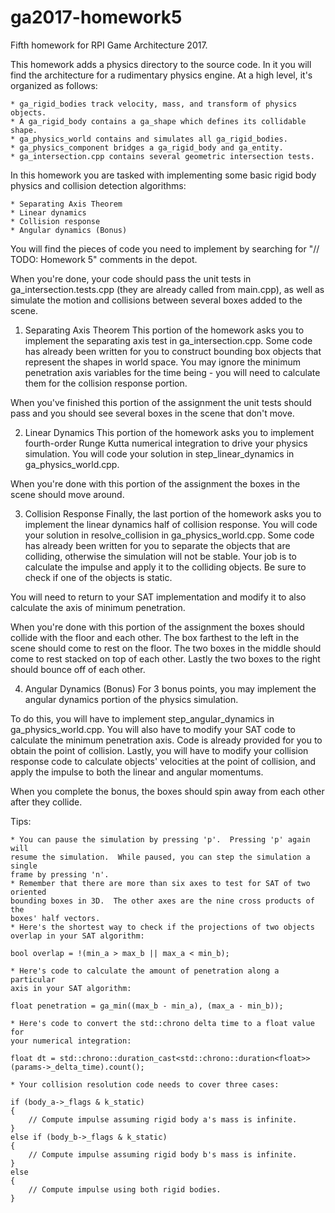 # ga2017-homework5
Fifth homework for RPI Game Architecture 2017.

This homework adds a physics directory to the source code.  In it you will find
the architecture for a rudimentary physics engine.  At a high level, it's
organized as follows:

	* ga_rigid_bodies track velocity, mass, and transform of physics objects.
	* A ga_rigid_body contains a ga_shape which defines its collidable shape.
	* ga_physics_world contains and simulates all ga_rigid_bodies.
	* ga_physics_component bridges a ga_rigid_body and ga_entity.
	* ga_intersection.cpp contains several geometric intersection tests.

In this homework you are tasked with implementing some basic rigid body physics
and collision detection algorithms:

	* Separating Axis Theorem
	* Linear dynamics
	* Collision response
	* Angular dynamics (Bonus)
	
You will find the pieces of code you need to implement by searching for
"// TODO: Homework 5" comments in the depot.

When you're done, your code should pass the unit tests in
ga_intersection.tests.cpp (they are already called from main.cpp), as well as
simulate the motion and collisions between several boxes added to the scene.

1. Separating Axis Theorem
This portion of the homework asks you to implement the separating axis test in
ga_intersection.cpp.  Some code has already been written for you to construct
bounding box objects that represent the shapes in world space.  You may ignore
the minimum penetration axis variables for the time being - you will need to
calculate them for the collision response portion.

When you've finished this portion of the assignment the unit tests should pass
and you should see several boxes in the scene that don't move.

2. Linear Dynamics
This portion of the homework asks you to implement fourth-order Runge Kutta
numerical integration to drive your physics simulation.  You will code your
solution in step_linear_dynamics in ga_physics_world.cpp.

When you're done with this portion of the assignment the boxes in the scene
should move around.

3. Collision Response
Finally, the last portion of the homework asks you to implement the linear
dynamics half of collision response.  You will code your solution in
resolve_collision in ga_physics_world.cpp.  Some code has already been written
for you to separate the objects that are colliding, otherwise the simulation
will not be stable.  Your job is to calculate the impulse and apply it to the
colliding objects.  Be sure to check if one of the objects is static.

You will need to return to your SAT implementation and modify it to also
calculate the axis of minimum penetration.

When you're done with this portion of the assignment the boxes should collide
with the floor and each other.  The box farthest to the left in the scene should
come to rest on the floor.  The two boxes in the middle should come to rest
stacked on top of each other.  Lastly the two boxes to the right should bounce
off of each other.

4. Angular Dynamics (Bonus)
For 3 bonus points, you may implement the angular dynamics portion of the
physics simulation.

To do this, you will have to implement step_angular_dynamics in
ga_physics_world.cpp.  You will also have to modify your SAT code to calculate
the minimum penetration axis.  Code is already provided for you to obtain the
point of collision.  Lastly, you will have to modify your collision response
code to calculate objects' velocities at the point of collision, and apply the
impulse to both the linear and angular momentums.

When you complete the bonus, the boxes should spin away from each other after
they collide.

Tips:

	* You can pause the simulation by pressing 'p'.  Pressing 'p' again will
	resume the simulation.  While paused, you can step the simulation a single
	frame by pressing 'n'.
	* Remember that there are more than six axes to test for SAT of two oriented
	bounding boxes in 3D.  The other axes are the nine cross products of the
	boxes' half vectors.
	* Here's the shortest way to check if the projections of two objects
	overlap in your SAT algorithm:
	
	bool overlap = !(min_a > max_b || max_a < min_b);
		
	* Here's code to calculate the amount of penetration along a particular
	axis in your SAT algorithm:
	
	float penetration = ga_min((max_b - min_a), (max_a - min_b));
	
	* Here's code to convert the std::chrono delta time to a float value for
	your numerical integration:
	
	float dt = std::chrono::duration_cast<std::chrono::duration<float>>(params->_delta_time).count();
		
	* Your collision resolution code needs to cover three cases:
	
	if (body_a->_flags & k_static)
	{
		// Compute impulse assuming rigid body a's mass is infinite.
	}
	else if (body_b->_flags & k_static)
	{
		// Compute impulse assuming rigid body b's mass is infinite.
	}
	else
	{
		// Compute impulse using both rigid bodies.
	}